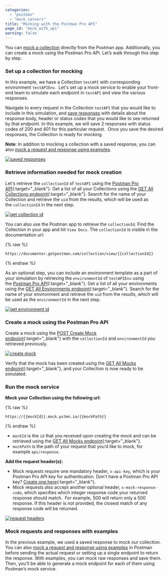 ```yaml
---
categories:
  - "postman"
  - "mock_servers"
title: "Mocking with the Postman Pro API"
page_id: "mock_with_api"
warning: false
---
```


You can [mock a collection](/docs/postman/mock_servers/setting_up_mock) directly from the Postman app. Additionally, you can create a mock using the Postman Pro API. Let’s walk through this step by step.

### Set up a collection for mocking

In this example, we have a Collection `testAPI` with corresponding environment `testAPIEnv`.  Let's set up a mock service to enable your front-end team to simulate each endpoint in `testAPI` and view the various responses.

Navigate to every request in the Collection `testAPI` that you would like to include in this simulation, and [save responses](/docs/postman/sending_api_requests/responses) with details about the response body, header or status codes that you would like to see returned by that endpoint. In this example, we will save 2 responses with status codes of 200 and 401 for this particular request.  Once you save the desired responses, the Collection is ready for mocking.

**Note**: In addition to mocking a collection with a saved response, you can also [mock a request and response using examples](/docs/postman/collections/examples).

[![saved responses](http://blog.getpostman.com/wp-content/uploads/2017/03/Screen-Shot-2017-03-15-at-3.44.27-PM-1024x726.png)](http://blog.getpostman.com/wp-content/uploads/2017/03/Screen-Shot-2017-03-15-at-3.44.27-PM.png)

### Retrieve information needed for mock creation

Let's retrieve the `collectionId` of `testAPI` using the [Postman Pro API](https://api.getpostman.com/){:target="_blank"}. Get a list of all your Collections using the [GET All Collections endpoint](https://docs.api.getpostman.com/#3190c896-4216-a0a3-aa38-a041d0c2eb72){:target="_blank"}. Search for the name of your Collection and retrieve the `uid` from the results, which will be used as the `collectionId` in the next step.

[![get collection id](http://blog.getpostman.com/wp-content/uploads/2017/03/Screen-Shot-2017-03-15-at-3.56.19-PM-1024x426.png)](http://blog.getpostman.com/wp-content/uploads/2017/03/Screen-Shot-2017-03-15-at-3.56.19-PM.png) 

You can also use the Postman app to retrieve the `collectionId`. Find the Collection in your app and hit `View Docs`. The `collectionId` is visible in the documentation url: 

{% raw %} 
```
https://documenter.getpostman.com/collection/view/{{collectionId}}
``` 
{% endraw %}

As an optional step, you can include an environment template as a part of your simulation by retrieving the `environmentId` of `testAPIEnv` using the [Postman Pro API](https://api.getpostman.com/){:target="_blank"}. Get a list of all your environments using the [GET All Environments endpoint](https://docs.api.getpostman.com/#d26bd079-e3e1-aa08-7e21-66f55df99351){:target="_blank"}. Search for the name of your environment and retrieve the `uid` from the results, which will be used as the `environmentId` in the next step.

[![get environment id](http://blog.getpostman.com/wp-content/uploads/2017/03/Screen-Shot-2017-03-15-at-3.59.04-PM-1024x431.png)](http://blog.getpostman.com/wp-content/uploads/2017/03/Screen-Shot-2017-03-15-at-3.59.04-PM.png)

### Create a mock using the Postman Pro API

Create a mock using the [POST Create Mock endpoint](https://docs.api.getpostman.com/#a54b358e-2686-bb4e-15c6-125b23776593){:target="_blank"} with the `collectionId` and `environmentId` you retrieved previously.

[![create mock](http://blog.getpostman.com/wp-content/uploads/2017/03/Screen-Shot-2017-03-15-at-4.23.03-PM-1024x599.png)](http://blog.getpostman.com/wp-content/uploads/2017/03/Screen-Shot-2017-03-15-at-4.23.03-PM.png)

Verify that the mock has been created using the [GET All Mocks endpoint](https://docs.api.getpostman.com/#018b5d62-f6fc-f752-597e-c1eb4bb98d24){:target="_blank"}, and your Collection is now ready to be simulated.

### Run the mock service

**Mock your Collection using the following url:** 

{% raw %} 
```
https://{{mockId}}.mock.pstmn.io/{{mockPath}}
``` 
{% endraw %}

   *   `mockId` is the `id` that you received upon creating the mock and can be retrieved using the [GET All Mocks endpoint](https://docs.api.getpostman.com/#018b5d62-f6fc-f752-597e-c1eb4bb98d24){:target="_blank"}.
   *   `mockPath` is the path of your request that you’d like to mock, for example `api/response`.

**Add the request header(s):**

   *   Mock requests require one mandatory header, `x-api-key`, which is your Postman Pro API key for authentication. Don't have a Postman Pro API key? [Create one here](https://app.getpostman.com/dashboard/integrations/pm_pro_api/list){:target="_blank"}.
   *   Mock requests also accept another optional header, `x-mock-response-code`, which specifies which integer response code your returned response should match.  For example, 500 will return only a 500 response. If this header is not provided, the closest match of any response code will be returned.

[![request headers](http://blog.getpostman.com/wp-content/uploads/2017/03/Screen-Shot-2017-03-15-at-4.27.58-PM-1024x615.png)](http://blog.getpostman.com/wp-content/uploads/2017/03/Screen-Shot-2017-03-15-at-4.27.58-PM.png)

### Mock requests and responses with examples

In the previous example, we used a saved response to mock our collection. You can also [mock a request and response using examples](/docs/postman/collections/examples) in Postman before sending the actual request or setting up a single endpoint to return the response. With examples, you can mock raw responses and save them. Then, you’ll be able to generate a mock endpoint for each of them using Postman’s mock service. 
